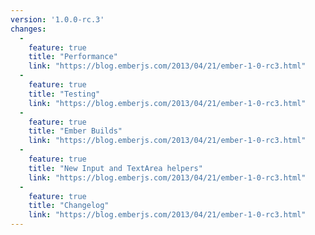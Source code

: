 ```yaml
---
version: '1.0.0-rc.3'
changes:
  -
    feature: true
    title: "Performance"
    link: "https://blog.emberjs.com/2013/04/21/ember-1-0-rc3.html"
  -
    feature: true
    title: "Testing"
    link: "https://blog.emberjs.com/2013/04/21/ember-1-0-rc3.html"
  -
    feature: true
    title: "Ember Builds"
    link: "https://blog.emberjs.com/2013/04/21/ember-1-0-rc3.html"
  -
    feature: true
    title: "New Input and TextArea helpers"
    link: "https://blog.emberjs.com/2013/04/21/ember-1-0-rc3.html"
  -
    feature: true
    title: "Changelog"
    link: "https://blog.emberjs.com/2013/04/21/ember-1-0-rc3.html"
---
```

